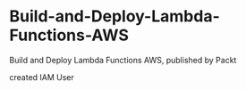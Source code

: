 # Build-and-Deploy-Lambda-Functions-AWS
Build and Deploy Lambda Functions AWS, published by Packt

created IAM User
